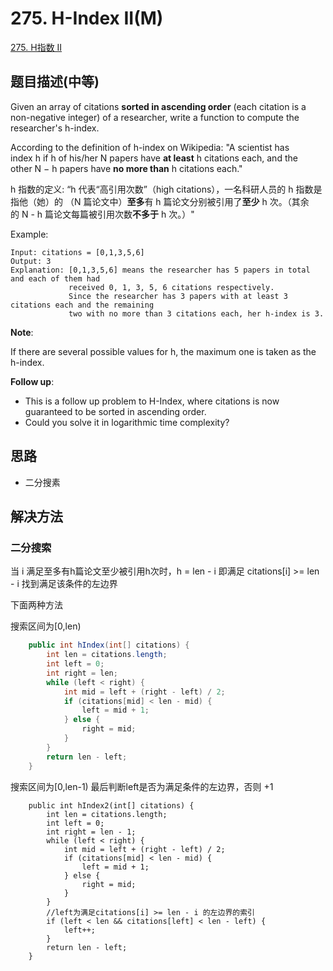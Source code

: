 # 275. H-Index II(M)

[275. H指数 II](https://leetcode-cn.com/problems/h-index-ii/)

## 题目描述(中等)

Given an array of citations **sorted in ascending order** (each citation is a non-negative integer) of a researcher, write a function to compute the researcher's h-index.

According to the definition of h-index on Wikipedia: "A scientist has index h if h of his/her N papers have **at least** h citations each, and the other N − h papers have **no more than** h citations each."

h 指数的定义: “h 代表“高引用次数”（high citations），一名科研人员的 h 指数是指他（她）的 （N 篇论文中）**至多**有 h 篇论文分别被引用了**至少** h 次。（其余的 N - h 篇论文每篇被引用次数**不多于** h 次。）"


Example:
```
Input: citations = [0,1,3,5,6]
Output: 3 
Explanation: [0,1,3,5,6] means the researcher has 5 papers in total and each of them had 
             received 0, 1, 3, 5, 6 citations respectively. 
             Since the researcher has 3 papers with at least 3 citations each and the remaining 
             two with no more than 3 citations each, her h-index is 3.
```
**Note**:

If there are several possible values for h, the maximum one is taken as the h-index.

**Follow up**:

- This is a follow up problem to H-Index, where citations is now guaranteed to be sorted in ascending order.
- Could you solve it in logarithmic time complexity?


## 思路

- 二分搜素

## 解决方法

### 二分搜索

当 i 满足至多有h篇论文至少被引用h次时，h = len - i
即满足 citations[i] >= len - i 
找到满足该条件的左边界

下面两种方法

搜索区间为[0,len)
```java
    public int hIndex(int[] citations) {
        int len = citations.length;
        int left = 0;
        int right = len;
        while (left < right) {
            int mid = left + (right - left) / 2;
            if (citations[mid] < len - mid) {
                left = mid + 1;
            } else {
                right = mid;
            }
        }
        return len - left;
    }
```

搜索区间为[0,len-1)
最后判断left是否为满足条件的左边界，否则 +1
```
    public int hIndex2(int[] citations) {
        int len = citations.length;
        int left = 0;
        int right = len - 1;
        while (left < right) {
            int mid = left + (right - left) / 2;
            if (citations[mid] < len - mid) {
                left = mid + 1;
            } else {
                right = mid;
            }
        }
        //left为满足citations[i] >= len - i 的左边界的索引
        if (left < len && citations[left] < len - left) {
            left++;
        }
        return len - left;
    }

```